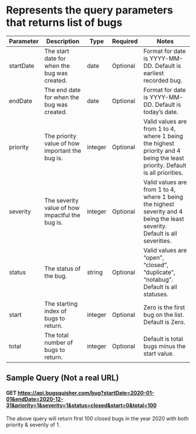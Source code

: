 # Represents the query parameters that returns list of bugs

| Parameter| 	Description| 	Type| 	Required|	Notes|
| ---      | ---         | ---  | ---       | ---  |
|startDate|	The start date for when the bug was created.|	date|	Optional|	Format for date is YYYY-MM-DD. Default is earliest recorded bug.|
|endDate|The end date for when the bug was created.	|date	|Optional|	Format for date is YYYY-MM-DD. Default is today’s date.|
|priority|	The priority value of how important the bug is.	|integer|	Optional|	Valid values are from 1 to 4, where 1 being the highest priority and 4 being the least priority. Default is all priorities.|
|severity	|The severity value	of how impactful the bug is.|integer|	Optional	|Valid values are from 1 to 4, where 1 being the highest severity and 4 being the least severity. Default is all severities.|
|status	|The status of the bug.	|string|	Optional|	Valid values are “open”, “closed”, “duplicate”, “notabug”. Default is all statuses.|
|start	|The starting index of bugs to return.|	integer|	Optional|	Zero is the first bug on the list. Default is Zero.|
|total|	The total number of bugs to return.|	integer|	Optional|	Default is total bugs minus the start value.|

## Sample Query (Not a real URL)

#### GET https://api.bugsquisher.com/bug?startDate=2020-01-01&endDate=2020-12-31&priority=1&severity=1&status=closed&start=0&total=100

The above query will return first 100 closed bugs in the year 2020 with both priority & severity of 1.
